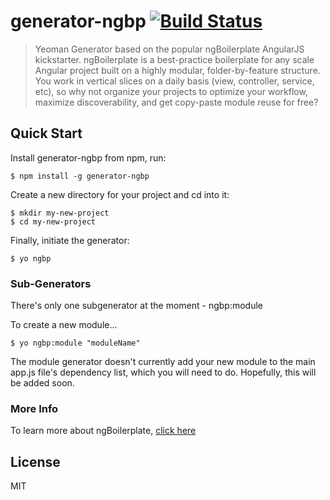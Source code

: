# generator-ngbp [![Build Status](https://secure.travis-ci.org/thardy/generator-ngbp.png?branch=master)](https://travis-ci.org/thardy/generator-ngbp)

> Yeoman Generator based on the popular ngBoilerplate AngularJS kickstarter.  ngBoilerplate is a best-practice boilerplate for any scale Angular project built on a highly modular, folder-by-feature structure.  You work in vertical slices on a daily basis (view, controller, service, etc), so why not organize your projects to optimize your workflow, maximize discoverability, and get copy-paste module reuse for free?


## Quick Start

Install generator-ngbp from npm, run:

```
$ npm install -g generator-ngbp
```

Create a new directory for your project and cd into it:

```
$ mkdir my-new-project
$ cd my-new-project
```

Finally, initiate the generator:

```
$ yo ngbp
```

### Sub-Generators

There's only one subgenerator at the moment
    - ngbp:module

To create a new module...

```
$ yo ngbp:module "moduleName"
```

The module generator doesn't currently add your new module to the main app.js file's dependency list, which you will need to do.  Hopefully, this will be added soon.

### More Info

To learn more about ngBoilerplate, [click here](https://github.com/ngbp/ngbp)



## License

MIT
